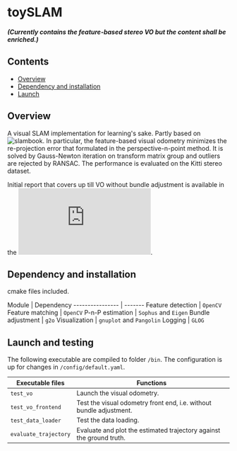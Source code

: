 # toySLAM 
**_(Currently contains the feature-based stereo VO but the content shall be enriched.)_**
<!-- ![](doc/media/projectTheme2.png) -->

## Contents

- [Overview](#Overview)
- [Dependency and installation](#Installation)
- [Launch](#Launch)
<!-- - [Documentation](#Documentation) -->
<!-- - [License](#License) -->
<!-- - [API documentation](#API-documentation) -->
<!-- - [Read more](##Read-more) -->


## Overview
<a name="Overview"></a>

A visual SLAM implementation for learning's sake. Partly based on ![slambook](https://github.com/gaoxiang12/slambook2). In particular, the feature-based visual odometry minimizes the re-projection error that formulated in the perspective-n-point method. It is solved by Gauss-Newton iteration on transform matrix group and outliers are rejected by RANSAC. The performance is evaluated on the Kitti stereo dataset.

Initial report that covers up till VO without bundle adjustment is available in the ![doc](https://github.com/TianzeLi/toySLAM/blob/main/doc/report_EL2620/report-EL2620-TianzeLi.pdf).


## Dependency and installation

cmake files included. 

<a name="Installation"></a>
Module | Dependency
---------------- | -------
Feature detection     | `OpenCV` 
Feature matching      | `OpenCV`
P-n-P estimation      | `Sophus` and `Eigen`
Bundle adjustment     | `g2o`
Visualization         | `gnuplot` and `Pangolin`
Logging               | `GLOG`



## Launch and testing
<a name="Launch"></a>

The following executable are compiled to folder `/bin`. The configuration is up for changes in `/config/default.yaml`. 

Executable files | Functions
---------------- | -------
`test_vo`	            | Launch the visual odometry. 
`test_vo_frontend`      | Test the visual odometry front end, i.e. without bundle adjustment.
`test_data_loader`      | Test the data loading.
`evaluate_trajectory`   | Evaluate and plot the estimated trajectory against the ground truth.